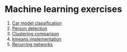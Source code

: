 # Machine learning exercises

1. [Car model classification]
2. [Person detection]
3. [Clustering comparison]
4. [kmeans implementation]
5. [Recurring networks]

[Car model classification]: https://github.com/vinistock/ml_exercises/tree/master/car_dataset_features
[Person detection]: https://github.com/vinistock/ml_exercises/tree/master/person_detection
[Clustering comparison]: https://github.com/vinistock/ml_exercises/tree/master/clustering_comparison
[kmeans implementation]: https://github.com/vinistock/ml_exercises/tree/master/kmeans
[Recurring networks]: https://github.com/vinistock/ml_exercises/tree/master/recurring_networks
